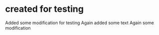 # created for testing
Added some modification for testing
Again added some text
Again some modification
